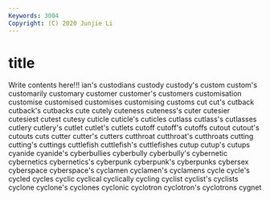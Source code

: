 ```yaml
---
Keywords: 3004
Copyright: (C) 2020 Junjie Li
---
```


# title

Write contents here!!!
ian's 
custodians
custody 
custody's 
custom 
custom's 
customarily 
customary 
customer 
customer's 
customers 
customisation
customise 
customised 
customises 
customising 
customs 
cut 
cut's 
cutback 
cutback's 
cutbacks
cute 
cutely 
cuteness 
cuteness's 
cuter 
cutesier 
cutesiest 
cutest 
cutesy 
cuticle
cuticle's 
cuticles 
cutlass 
cutlass's 
cutlasses 
cutlery 
cutlery's 
cutlet 
cutlet's 
cutlets
cutoff 
cutoff's 
cutoffs 
cutout 
cutout's 
cutouts 
cuts 
cutter 
cutter's 
cutters
cutthroat 
cutthroat's 
cutthroats 
cutting 
cutting's 
cuttings 
cuttlefish 
cuttlefish's 
cuttlefishes 
cutup
cutup's 
cutups 
cyanide 
cyanide's 
cyberbullies 
cyberbully 
cyberbully's 
cybernetic 
cybernetics 
cybernetics's
cyberpunk 
cyberpunk's 
cyberpunks 
cybersex 
cyberspace 
cyberspace's 
cyclamen 
cyclamen's 
cyclamens 
cycle
cycle's 
cycled 
cycles 
cyclic 
cyclical 
cyclically 
cycling 
cyclist 
cyclist's 
cyclists
cyclone 
cyclone's 
cyclones 
cyclonic 
cyclotron 
cyclotron's 
cyclotrons 
cygnet 
